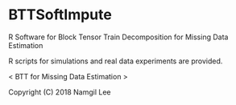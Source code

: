 # BTTSoftImpute
R Software for Block Tensor Train Decomposition for Missing Data Estimation

R scripts for simulations and real data experiments are provided.

< BTT for Missing Data Estimation >

Copyright (C) 2018 Namgil Lee
